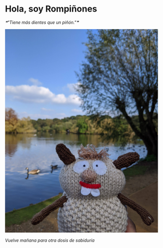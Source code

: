 # Hola, soy Rompiñones

<!--STARTS_HERE_QUOTE_README-->
<i>❝"Tiene más dientes que un piñón."❞</i>
<!--ENDS_HERE_QUOTE_README-->

<!--START_SECTION:update_image-->
![alt text](https://raw.githubusercontent.com/focaalvarez/rompinones/main/.github/images/IMG_20211009_145651.jpg?raw=true)
<!--END_SECTION:update_image-->

*Vuelve mañana para otra dosis de sabiduría*
